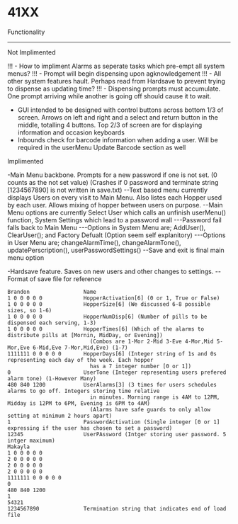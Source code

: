# 41XX

Functionality
______________________________________________________________________________________________________________________________

Not Implimented

!!! - How to impliment Alarms as seperate tasks which pre-empt all system menus? 
!!! - Prompt will begin dispensing upon agknowledgement
!!! - All other system features hault. Perhaps read from Hardsave to prevent trying to dispense as updating time?
!!! - Dispensing prompts must accumulate. One prompt arriving while another is going off should cause it to wait.

- GUI intended to be designed with control buttons across bottom 1/3 of screen. Arrows on left and right and a select and 
  return button in the middle, totalling 4 buttons. Top 2/3 of screen are for displaying information and occasion keyboards
- Inbounds check for barcode information when adding a user. Will be required in the userMenu Update Barcode section as well

Implimented

-Main Menu backbone. Prompts for a new password if one is not set. (0 counts as the not set value) (Crashes if 0 password 
 and terminate string [1234567890] is not written in save.txt)
	--Text based menu currently displays Users on every visit to Main Menu. Also listes each Hopper used by each user. Allows
	  mixing of hopper between users on purpose.
	--Main Menu options are currently Select User which calls an unfinish userMenu() function, System Settings which lead to 
	  a password wall
		---Password fail falls back to Main Menu
		---Options in System Menu are; AddUser(), ClearUser(); and Factory Defualt (Option seem self explanitory)
		---Options in User Menu are; changeAlarmTime(), changeAlarmTone(), updatePerscription(), userPasswordSettings()
	--Save and exit is final main menu option




-Hardsave feature. Saves on new users and other changes to settings.
	--Format of save file for reference
	

	Brandon					Name
	1 0 0 0 0 0 			HopperActivation[6] (0 or 1, True or False)
	1 0 0 0 0 0 			HopperSize[6] (We discussed 6-8 possible sizes, so 1-6)
	1 0 0 0 0 0 			HopperNumDisp[6] (Number of pills to be dispensed each serving, 1-3)
	1 0 0 0 0 0 			HopperTimes[6] (Which of the alarms to distribute pills at [Mornin, MidDay, or Evening])
							  (Combos are 1-Mor 2-Mid 3-Eve 4-Mor,Mid 5-Mor,Eve 6-Mid,Eve 7-Mor,Mid,Eve) (1-7)
	1111111 0 0 0 0 0 		HopperDays[6] (Integer string of 1s and 0s representing each day of the week. Each hopper 
							  has a 7 integer number [0 or 1])
	0						UserTone (Integer representing users prefered alarm tone) (1-However Many)
	480 840 1200 			UserAlarms[3] (3 times for users schedules alarms to go off. Integers storing time relative 
							  in minutes. Morning range is 4AM to 12PM, Midday is 12PM to 6PM, Evening is 6PM to 4AM)
							  (Alarms have safe guards to only allow setting at minimum 2 hours apart)
	1						PasswordActivation (Single integer [0 or 1] expressing if the user has chosen to set a password)
	12345 					UserPAssword (Intger storing user password. 5 intger maximum)
	Makayla
	1 0 0 0 0 0 
	2 0 0 0 0 0 
	2 0 0 0 0 0 
	2 0 0 0 0 0 
	1111111 0 0 0 0 0 
	0
	480 840 1200 
	1 
	54321
	1234567890				Termination string that indicates end of load file
